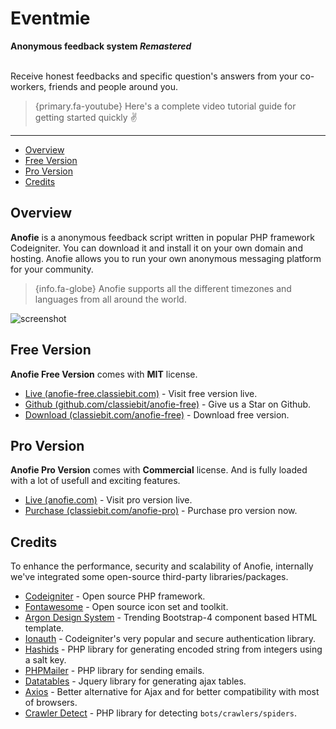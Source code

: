 # Eventmie

**Anonymous feedback system <em>Remastered</em>**

<br>
Receive honest feedbacks and specific question's answers from your co-workers, friends and people around you.


> {primary.fa-youtube} Here's a complete video tutorial guide for getting started quickly ✌️

---

- [Overview](#Overview)
- [Free Version](#Free-version)
- [Pro Version](#Pro-version)
- [Credits](#Credits)

<a name="overview"></a>
## Overview

**Anofie** is a anonymous feedback script written in popular PHP framework Codeigniter. You can download it and install it on your own domain and hosting. Anofie allows you to run your own anonymous messaging platform for your community. 

> {info.fa-globe} Anofie supports all the different timezones and languages from all around the world.


![screenshot](https://larecipe.binarytorch.com.my/images/screenshot.png)


<a name="Free-version"></a>
## Free Version

**Anofie Free Version** comes with **MIT** license. 

+ [Live (anofie-free.classiebit.com)](https://anofie-free.classiebit.com) - Visit free version live.
+ [Github (github.com/classiebit/anofie-free)](https://github.com/classiebit/anofie-free) - Give us a Star on Github.
+ [Download (classiebit.com/anofie-free)](https://classiebit.com/anofie-free) - Download free version.


<a name="Pro-version"></a>
## Pro Version

**Anofie Pro Version** comes with **Commercial** license. And is fully loaded with a lot of usefull and exciting features.

+ [Live (anofie.com)](https://anofie.com) - Visit pro version live.
+ [Purchase (classiebit.com/anofie-pro)](https://classiebit.com/anofie-pro) - Purchase pro version now.


<a name="credits"></a>
## Credits

To enhance the performance, security and scalability of Anofie, internally we've integrated some open-source third-party libraries/packages.

+ [Codeigniter](https://github.com/bcit-ci/CodeIgniter) - Open source PHP framework.
+ [Fontawesome](https://github.com/FortAwesome/Font-Awesome/) - Open source icon set and toolkit.
+ [Argon Design System](https://github.com/creativetimofficial/argon-design-system) - Trending Bootstrap-4 component based HTML template.
+ [Ionauth](https://github.com/benedmunds/CodeIgniter-Ion-Auth) - Codeigniter's very popular and secure authentication library.
+ [Hashids](https://github.com/vinkla/hashids) - PHP library for generating encoded string from integers using a salt key.
+ [PHPMailer](https://github.com/PHPMailer/PHPMailer) - PHP library for sending emails.
+ [Datatables](https://github.com/DataTables/DataTables) - Jquery library for generating ajax tables.
+ [Axios](https://github.com/axios/axios) - Better alternative for Ajax and for better compatibility with most of browsers.  
+ [Crawler Detect](https://github.com/JayBizzle/Crawler-Detect) - PHP library for detecting `bots/crawlers/spiders`.